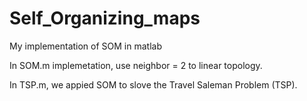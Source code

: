# Self_Organizing_maps
My implementation of SOM in matlab

In SOM.m implemetation, use neighbor = 2 to linear topology.

In TSP.m, we appied SOM to slove the Travel Saleman Problem (TSP).
